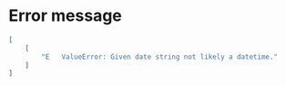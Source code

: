 # Error message

```json
[
    [
        "E   ValueError: Given date string not likely a datetime."
    ]
]
```
